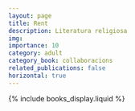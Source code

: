 ```yaml
---
layout: page
title: Rent
description: Literatura religiosa
img:
importance: 10
category: adult
category_book: collaboracions
related_publications: false
horizontal: true
---
```


{% include books_display.liquid %}
